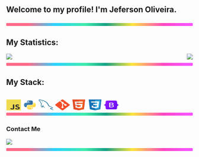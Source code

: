 ## Welcome to my profile! I'm Jeferson Oliveira.
<img src="./lineBar.png" width="100%" height="8px"/>

## My Statistics:
<div style="display: flex; justify-content: space-between;">
  <a>
    <img height="180em" src="https://github-readme-stats-eight-theta.vercel.app/api?username=jefersonolivaras&show_icons=true&theme=synthwave&include_all_commits=true&count_private=true"/>
  </a>
  <a href="https://github.com/jefersonolivaras/github-readme-stats">
    <img height="180em" src="https://github-readme-stats-eight-theta.vercel.app/api/top-langs/?username=anuraghazra&layout=compact&theme=synthwave"/>
  </a>
</div>

<img src="./lineBar.png" width="100%" height="8px"/>
  
## My Stack:
<div style="display: inline_block"><br>
  <img align="center" alt="Javascript" height="30" width="40" src="https://raw.githubusercontent.com/devicons/devicon/master/icons/javascript/javascript-original.svg">
  <img align="center" alt="Python" height="30" width="40" src="https://raw.githubusercontent.com/devicons/devicon/master/icons/python/python-original.svg">
  <img align="center" alt="Mysql" height="30" width="40" src="https://raw.githubusercontent.com/devicons/devicon/master/icons/mysql/mysql-original.svg">
  <img align="center" alt="Git" height="30" width="40" src="https://raw.githubusercontent.com/devicons/devicon/master/icons/git/git-original.svg">
  <img align="center" alt="Html" height="30" width="40" src="https://raw.githubusercontent.com/devicons/devicon/master/icons/html5/html5-original.svg">
  <img align="center" alt="CSS3" height="30" width="40" src="https://raw.githubusercontent.com/devicons/devicon/master/icons/css3/css3-original.svg">
  <img align="center" alt="Bootstrap" height="30" width="40" src="https://raw.githubusercontent.com/devicons/devicon/master/icons/bootstrap/bootstrap-original.svg">
</div>
  
  <img src="./lineBar.png" width="100%" height="8px"/>
 
<h3>Contact Me</h3>
<div> 
  <a href="https://www.linkedin.com/in/jefersonolivaras" target="_blank"><img src="https://img.shields.io/badge/-LinkedIn-%230077B5?style=for-the-badge&logo=linkedin&logoColor=white" target="_blank"></a>
</div>
<img src="./lineBar.png" width="100%" height="8px"/>
